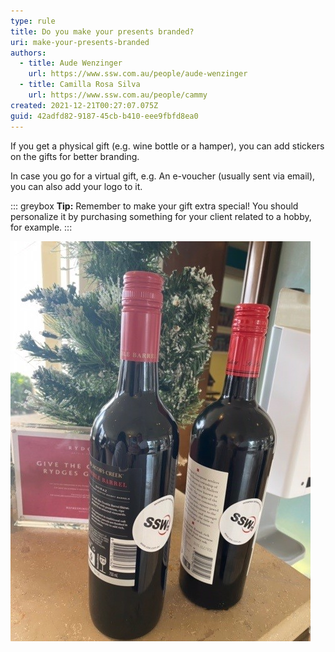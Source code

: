 ```yaml
---
type: rule
title: Do you make your presents branded?
uri: make-your-presents-branded
authors:
  - title: Aude Wenzinger
    url: https://www.ssw.com.au/people/aude-wenzinger
  - title: Camilla Rosa Silva
    url: https://www.ssw.com.au/people/cammy
created: 2021-12-21T00:27:07.075Z
guid: 42adfd82-9187-45cb-b410-eee9fbfd8ea0
---
```

If you get a physical gift (e.g. wine bottle or a hamper), you can add stickers on the gifts for better branding. 

In case you go for a virtual gift, e.g. An e-voucher (usually sent via email), you can also add your logo to it.

<!--endintro-->

::: greybox
**Tip:** Remember to make your gift extra special! You should personalize it by purchasing something for your client related to a hobby, for example.
:::

![Figure: stickers added to wine bottles as a Christmas present for clients](branded-gifts.jpg)